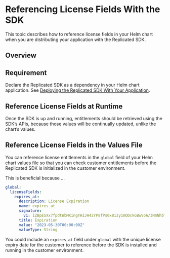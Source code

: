 # Referencing License Fields With the SDK

This topic describes how to reference license fields in your Helm chart when you are distributing your application with the Replicated SDK.

## Overview



## Requirement

Declare the Replicated SDK as a dependency in your Helm chart application. See [Deploying the Replicated SDK With Your Application](replicated-sdk-using).

## Reference License Fields at Runtime

Once the SDK is up and running, entitlements should be retrieved using the SDK’s APIs, because those values will be continually updated, unlike the chart’s values.

## Reference License Fields in the Values File

You can reference license entitlements in the `global` field of your Helm chart values file so that you can check customer entitlements before the Replicated SDK is initialized in the customer environment.

This is beneficial because ...


```yaml
global:
  licenseFields:
    expires_at:
      description: License Expiration
      name: expires_at
      signature:
        v1: iZBpESXx7fpdtnbMKingYHiJH42rP8fPs0x8izy1mODckGBwVoA/3NmNhbTty7gbibvvmw6rbsCEFvaKBTW4zoEWKicQ9hJWKVIWsYH27HYZghvRCxxz4akUxW5/BWsX5DTwfcEAyEUSUvgCo9ba9IYchvrQSEupHzG/r5LM/dKV4aojCqIodkdB+yZKyfm4xo4e9ZWtWyQgVVmzOlIPOwUspTi0GtUK3T99r/JkPd4od8q6CdkuNKDJ9lg2h5/TQSRrJtkp7DeJT1byUkELw4t2mTXMmNK/nMMl8u/TWt1rvKrR2KOBw1i+nFG5N8sfRbfyPOYSxbhR8CkXatnVKA==
      title: Expiration
      value: "2023-05-30T00:00:00Z"
      valueType: String
```

You could include an `expires_at` field under `global` with the unique license expiry date for the customer to reference before the SDK is installed and running in the customer environment.